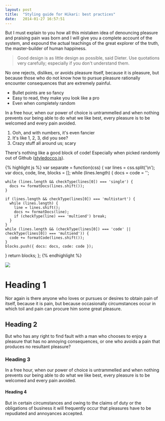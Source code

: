 ```yaml
---
layout: post
title:  "Styling guide for Hikari: best practices"
date:   2014-01-27 16:57:51
---
```


But I must explain to you how all this mistaken idea of denouncing pleasure and praising pain was born and I will give you a complete account of the system, and expound the actual teachings of the great explorer of the truth, the master-builder of human happiness.

>Good design is as little design as possible, said Dieter. Use quotations very carefully; especially if you don't understand them. 

No one rejects, dislikes, or avoids pleasure itself, because it is pleasure, but because those who do not know how to pursue pleasure rationally encounter consequences that are extremely painful.

* Bullet points are so fancy
* Easy to read, they make you look like a pro
* Even when completely random 

In a free hour, when our power of choice is untrammelled and when nothing prevents our being able to do what we like best, every pleasure is to be welcomed and every pain avoided.

1. Ooh, and with numbers, it's even fancier
2. It's like 1, 2, 3, did you see?
3. Crazy stuff all around us; scary

There's nothing like a good block of code! Especially when picked randomly out of Github ([styledocco.js](https://github.com/jacobrask/styledocco/blob/master/styledocco.js)).  

{% highlight js %}
var separate = function(css) {
  var lines = css.split('\n');
  var docs, code, line, blocks = [];
  while (lines.length) {
    docs = code = '';

    while (lines.length && checkType(lines[0]) === 'single') {
      docs += formatDocs(lines.shift());
    }

    if (lines.length && checkType(lines[0]) === 'multistart') {
      while (lines.length) {
        line = lines.shift();
        docs += formatDocs(line);
        if (checkType(line) === 'multiend') break;
      }
    }
    while (lines.length && (checkType(lines[0]) === 'code' || checkType(lines[0]) === 'multiend')) {
      code += formatCode(lines.shift());
    }
    blocks.push({ docs: docs, code: code });
  }
  return blocks;
};
{% endhighlight %}

<img src="{{ site.url }}{{ site.baseurl }}/assets/img/img2.jpg">

# Heading 1
Nor again is there anyone who loves or pursues or desires to obtain pain of itself, because it is pain, but because occasionally circumstances occur in which toil and pain can procure him some great pleasure.

## Heading 2
But who has any right to find fault with a man who chooses to enjoy a pleasure that has no annoying consequences, or one who avoids a pain that produces no resultant pleasure?

### Heading 3
In a free hour, when our power of choice is untrammelled and when nothing prevents our being able to do what we like best, every pleasure is to be welcomed and every pain avoided.

#### Heading 4
But in certain circumstances and owing to the claims of duty or the obligations of business it will frequently occur that pleasures have to be repudiated and annoyances accepted.

